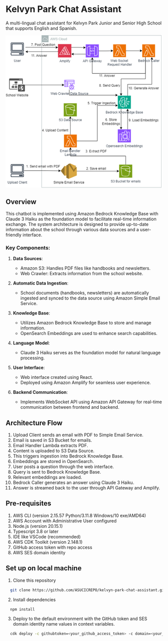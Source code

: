 # Kelvyn Park Chat Assistant

A multi-lingual chat assistant for Kelvyn Park Junior and Senior High School that supports English and Spanish.

![Architecture Diagram](docs/architecture.png)

## Overview

This chatbot is implemented using Amazon Bedrock Knowledge Base with Claude 3 Haiku as the foundation model to facilitate real-time information exchange. The system architecture is designed to provide up-to-date information about the school through various data sources and a user-friendly interface.

### Key Components:

1. **Data Sources**:
   - Amazon S3: Handles PDF files like handbooks and newsletters.
   - Web Crawler: Extracts information from the school website.

2. **Automatic Data Ingestion**:
   - School documents (handbooks, newsletters) are automatically ingested and synced to the data source using Amazon Simple Email Service.

3. **Knowledge Base**:
   - Utilizes Amazon Bedrock Knowledge Base to store and manage information.
   - OpenSearch Embeddings are used to enhance search capabilities.

4. **Language Model**:
   - Claude 3 Haiku serves as the foundation model for natural language processing.

5. **User Interface**:
   - Web interface created using React.
   - Deployed using Amazon Amplify for seamless user experience.

6. **Backend Communication**:
   - Implements WebSocket API using Amazon API Gateway for real-time communication between frontend and backend.

## Architecture Flow

1. Upload Client sends an email with PDF to Simple Email Service.
2. Email is saved in S3 Bucket for emails.
3. Email Handler Lambda extracts PDF.
4. Content is uploaded to S3 Data Source.
5. This triggers ingestion into Bedrock Knowledge Base.
6. Embeddings are stored in OpenSearch.
7. User posts a question through the web interface.
8. Query is sent to Bedrock Knowledge Base.
9. Relevant embeddings are loaded.
10. Bedrock Caller generates an answer using Claude 3 Haiku.
11. Answer is streamed back to the user through API Gateway and Amplify.

## Pre-requisites

1. AWS CLI (version 2.15.57 Python/3.11.8 Windows/10 exe/AMD64)
2. AWS Account with Administrative User configured
3. Node.js (version 20.15.1)
4. Typescript 3.8 or later
5. IDE like VSCode (recommended)
6. AWS CDK Toolkit (version 2.148.1)
7. GitHub access token with repo access
8. AWS SES domain identity

## Set up on local machine

1. Clone this repository
```bash {"id":"01HTZEMSE9DJB4D5JMBQWRGP9B"}
  git clone https://github.com/ASUCICREPO/kelvyn-park-chat-assistant.git
```
2. Install dependencies
```bash {"id":"01HTZEMSE9DJB4D5JMBQWRGP9B"}
  npm install
```
3. Deploy to the default environment with the GitHub token and SES domain identity name values in context variables.
```bash {"id":"01HTZEMSE9DJB4D5JMBQWRGP9B"}
  cdk deploy -c githubtoken=<your_github_access_token> -c domain=<your_domain>
```